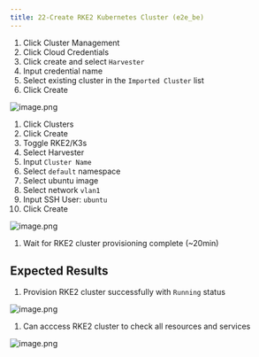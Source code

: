 ```yaml
---
title: 22-Create RKE2 Kubernetes Cluster (e2e_be)
---
```

1. Click Cluster Management
1. Click Cloud Credentials
1. Click create and select `Harvester`
1. Input credential name
1. Select existing cluster in the `Imported Cluster` list
1. Click Create

![image.png](https://images.zenhubusercontent.com/61519853321ea20d65443929/4a2f6a52-dac7-4a27-84b3-14cbeb4156aa)

1. Click Clusters 
1. Click Create
1. Toggle RKE2/K3s 
1. Select Harvester
1. Input `Cluster Name`
1. Select `default` namespace
1. Select ubuntu image 
1. Select network `vlan1`
1. Input SSH User: `ubuntu` 
1. Click Create

![image.png](https://images.zenhubusercontent.com/61519853321ea20d65443929/cbd9cc9b-60fb-4e81-985a-13fcaa88fa2f)

1. Wait for RKE2 cluster provisioning complete (~20min)

## Expected Results
1. Provision RKE2 cluster successfully with `Running` status

![image.png](https://images.zenhubusercontent.com/61519853321ea20d65443929/4526b95b-71f4-498f-b509-dea60ec5e0e5)

1. Can acccess RKE2 cluster to check all resources and services

![image.png](https://images.zenhubusercontent.com/61519853321ea20d65443929/682dccdc-cc0b-427f-ab7a-fdfaa1f82e06)
